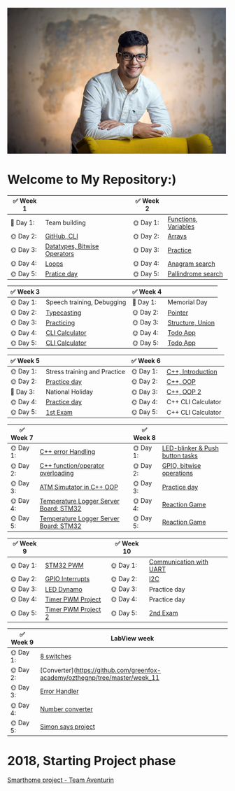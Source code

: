 ![alt text](oscar.jpg)
# Welcome to My Repository:)



| :white_check_mark: **Week 1** | |:white_check_mark: **Week 2**||
| ---- |---- |----- |----- |
| :wrench: Day 1: |Team building| :sun_with_face: Day 1: |[Functions, Variables](https://github.com/greenfox-academy/ozthegnp/tree/master/week-02/day-1)|
| :sun_with_face: Day 2: |[GitHub, CLI](https://github.com/greenfox-academy/ozthegnp/tree/master/week-01/day-2)|:sun_with_face: Day 2: |[Arrays](https://github.com/greenfox-academy/ozthegnp/tree/master/week-02/day-2)|
| :sun_with_face: Day 3: |[Datatypes, Bitwise Operators](https://github.com/greenfox-academy/ozthegnp/tree/master/week-01/day-3)|:sun_with_face: Day 3: |[Practice](https://github.com/greenfox-academy/ozthegnp/tree/master/week-02/day-3)|
| :sun_with_face: Day 4: |[Loops](https://github.com/greenfox-academy/ozthegnp/tree/master/week-01/day-4)|:sun_with_face: Day 4: |[Anagram search](https://github.com/greenfox-academy/ozthegnp/tree/master/week-02/day-4)|
| :sun_with_face: Day 5: |[Pratice day](https://github.com/greenfox-academy/ozthegnp/tree/master/week-01/day-5)|:sun_with_face: Day 5: |[Pallindrome search](https://github.com/greenfox-academy/ozthegnp/tree/master/week-02/day-4)|

| :white_check_mark: **Week 3** | |:white_check_mark: **Week 4**||
| ---- |---- |----- |----- |
| :sun_with_face: Day 1: |Speech training, Debugging  | :palm_tree: Day 1: |Memorial Day|
| :sun_with_face: Day 2: |[Typecasting](https://github.com/greenfox-academy/ozthegnp/tree/master/week-03/day-1)|:sun_with_face: Day 2: |[Pointer](https://github.com/greenfox-academy/ozthegnp/tree/master/week-04/day-1)|
| :sun_with_face: Day 3: |[Practicing](https://github.com/greenfox-academy/ozthegnp/tree/master/week-03/day-2)|:sun_with_face: Day 3: |[Structure, Union](https://github.com/greenfox-academy/ozthegnp/tree/master/week-04/day-2)|
| :sun_with_face: Day 4: |[CLI Calculator](https://github.com/greenfox-academy/ozthegnp/tree/master/week-03/calculator/calculator)|:sun_with_face: Day 4: |[Todo App](https://github.com/greenfox-academy/ozthegnp/tree/master/week-04/todo_app)|
| :sun_with_face: Day 5: |[CLI Calculator](https://github.com/greenfox-academy/ozthegnp/tree/master/week-03/calculator/calculator)|:sun_with_face: Day 5: |[Todo App](https://github.com/greenfox-academy/ozthegnp/tree/master/week-04/todo_app)|

| :white_check_mark: **Week 5** | |:white_check_mark: **Week 6**||
| ---- |---- |----- |----- |
| :sun_with_face: Day 1: |Stress training and Practice   | :sun_with_face: Day 1: |[C++, Introduction](https://github.com/greenfox-academy/ozthegnp/tree/master/week-06/day-1)|
| :sun_with_face: Day 2: |[Practice day](https://github.com/greenfox-academy/ozthegnp/tree/master/week-05)|:sun_with_face: Day 2: |[C++, OOP](https://github.com/greenfox-academy/ozthegnp/tree/master/week-06/day-2)|
| :palm_tree: Day 3: |National Holiday|:sun_with_face: Day 3: |[C++, OOP 2](https://github.com/greenfox-academy/ozthegnp/tree/master/week-06/day-3)|
| :sun_with_face: Day 4: |[Practice day](https://github.com/greenfox-academy/ozthegnp/tree/master/week-05)|:sun_with_face: Day 4: |C++ CLI Calculator|
| :sun_with_face: Day 5: |[1st Exam](https://github.com/ozthegnp/static-foundation-exam-1st)|:sun_with_face: Day 5: |C++ CLI Calculator|

| :white_check_mark: **Week 7** | |:white_check_mark: **Week 8**||
| ---- |---- |----- |----- |
| :sun_with_face: Day 1: |[C++ error Handling](https://github.com/greenfox-academy/ozthegnp/tree/master/week-07/day-1)   | :sun_with_face: Day 1: |[LED-blinker & Push button tasks](https://github.com/greenfox-academy/ozthegnp/tree/master/en.stm32cubef7/STM32Cube_FW_F7_V1.8.0/Projects/STM32746G-Discovery/GreenFox)|
| :sun_with_face: Day 2: |[ C++ function/operator overloading](https://github.com/greenfox-academy/ozthegnp/tree/master/week-07/day-2)|:sun_with_face: Day 2: |[GPIO, bitwise operations](https://github.com/greenfox-academy/ozthegnp/tree/master/en.stm32cubef7/STM32Cube_FW_F7_V1.8.0/Projects/STM32746G-Discovery/GreenFox)|
| :sun_with_face: Day 3: |[ATM Simutator in C++ OOP](https://github.com/greenfox-academy/ozthegnp/tree/master/week-07/day-3) |:sun_with_face: Day 3: |[Practice day](https://github.com/greenfox-academy/ozthegnp/tree/master/en.stm32cubef7/STM32Cube_FW_F7_V1.8.0/Projects/STM32746G-Discovery/GreenFox)|
| :sun_with_face: Day 4: |[Temperature Logger Server Board: STM32](https://github.com/greenfox-academy/ozthegnp/tree/master/week-07/day-4)|:sun_with_face: Day 4: |[Reaction Game](https://github.com/greenfox-academy/ozthegnp/tree/master/en.stm32cubef7/STM32Cube_FW_F7_V1.8.0/Projects/STM32746G-Discovery/GreenFox/reaction_game)|
| :sun_with_face: Day 5: |[Temperature Logger Server Board: STM32](https://github.com/greenfox-academy/ozthegnp/tree/master/week-07/day-4)|:sun_with_face: Day 5: |[Reaction Game](https://github.com/greenfox-academy/ozthegnp/tree/master/en.stm32cubef7/STM32Cube_FW_F7_V1.8.0/Projects/STM32746G-Discovery/GreenFox/reaction_game)|


| :white_check_mark: **Week 9** | |:white_check_mark: **Week 10**||
| ---- |---- |----- |----- |
| :sun_with_face: Day 1: |[STM32 PWM](https://github.com/greenfox-academy/ozthegnp/tree/master/en.stm32cubef7/STM32Cube_FW_F7_V1.8.0/Projects/STM32746G-Discovery/GreenFox/pwm)   | :sun_with_face: Day 1: |[Communication with UART](https://github.com/greenfox-academy/ozthegnp/tree/master/en.stm32cubef7/STM32Cube_FW_F7_V1.8.0/Projects/STM32746G-Discovery/GreenFox/comm)|
| :sun_with_face: Day 2: |[ GPIO Interrupts](https://github.com/greenfox-academy/ozthegnp/tree/master/en.stm32cubef7/STM32Cube_FW_F7_V1.8.0/Projects/STM32746G-Discovery/GreenFox/interrupts)|:sun_with_face: Day 2: |[I2C](https://github.com/greenfox-academy/ozthegnp/tree/master/en.stm32cubef7/STM32Cube_FW_F7_V1.8.0/Projects/STM32746G-Discovery/GreenFox/I2C)|
| :sun_with_face: Day 3: |[LED Dynamo](https://github.com/greenfox-academy/ozthegnp/tree/master/en.stm32cubef7/STM32Cube_FW_F7_V1.8.0/Projects/STM32746G-Discovery/GreenFox/interrupts) |:sun_with_face: Day 3: |Practice day|
| :sun_with_face: Day 4: |[Timer PWM Project](https://github.com/greenfox-academy/ozthegnp/tree/master/en.stm32cubef7/STM32Cube_FW_F7_V1.8.0/Projects/STM32746G-Discovery/GreenFox/timer_pwm)|:sun_with_face: Day 4: |Practice day|
| :sun_with_face: Day 5: |[Timer PWM Project 2](https://github.com/greenfox-academy/ozthegnp/tree/master/en.stm32cubef7/STM32Cube_FW_F7_V1.8.0/Projects/STM32746G-Discovery/GreenFox/timer_pwm)|:sun_with_face: Day 5: |[2nd Exam](https://github.com/ozthegnp/static-orientation-exam-1st)|

| :white_check_mark: **Week 9** |LabView week|
| ---- |---- |
| :sun_with_face: Day 1: |[8 switches](https://github.com/greenfox-academy/ozthegnp/tree/master/week_11)||
| :sun_with_face: Day 2: |[Converter](https://github.com/greenfox-academy/ozthegnp/tree/master/week_11||
| :sun_with_face: Day 3: |[Error Handler](https://github.com/greenfox-academy/ozthegnp/tree/master/week_11) ||
| :sun_with_face: Day 4: |[Number converter](https://github.com/greenfox-academy/ozthegnp/tree/master/week_11)||
| :sun_with_face: Day 5: |[Simon says project](https://github.com/greenfox-academy/ozthegnp/tree/master/week_11)||

# 2018, Starting Project phase

[Smarthome project - Team Aventurin](https://github.com/greenfox-academy/aventurin)
